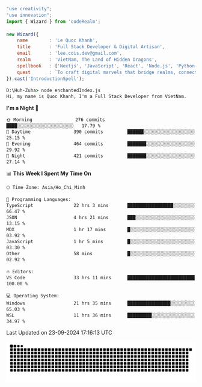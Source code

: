 <!--x axis divider-->

```js 
"use creativity";
"use innovation";
import { Wizard } from 'codeRealm';

new Wizard({
    name        : 'Le Quoc Khanh',
    title       : 'Full Stack Developer & Digital Artisan',
    email       : 'lee.cois.dev@gmail.com',
    realm       : 'VietNam, The Land of Hidden Dragons',
    spellbook   : ['Nextjs', 'JavaScript', 'React', 'Node.js', 'Python', 'Django', 'Cloud Services'],
    quest       : `To craft digital marvels that bridge realms, connect cultures, and bring imagination to life.`,
}).cast('IntroductionSpell');
```

```cmd
D:\Huh-Zuha> node enchantedIndex.js
Hi, my name is Quoc Khanh, I'm a Full Stack Developer from VietNam.
```
<!--START_SECTION:waka-->
**I'm a Night 🦉** 

```text
🌞 Morning                276 commits         ████░░░░░░░░░░░░░░░░░░░░░   17.79 % 
🌆 Daytime                390 commits         ██████░░░░░░░░░░░░░░░░░░░   25.15 % 
🌃 Evening                464 commits         ███████░░░░░░░░░░░░░░░░░░   29.92 % 
🌙 Night                  421 commits         ███████░░░░░░░░░░░░░░░░░░   27.14 % 
```


📊 **This Week I Spent My Time On** 

```text
🕑︎ Time Zone: Asia/Ho_Chi_Minh

💬 Programming Languages: 
TypeScript               22 hrs 3 mins       █████████████████░░░░░░░░   66.47 % 
JSON                     4 hrs 21 mins       ███░░░░░░░░░░░░░░░░░░░░░░   13.15 % 
MDX                      1 hr 17 mins        █░░░░░░░░░░░░░░░░░░░░░░░░   03.92 % 
JavaScript               1 hr 5 mins         █░░░░░░░░░░░░░░░░░░░░░░░░   03.30 % 
Other                    58 mins             █░░░░░░░░░░░░░░░░░░░░░░░░   02.92 % 

🔥 Editors: 
VS Code                  33 hrs 11 mins      █████████████████████████   100.00 % 

💻 Operating System: 
Windows                  21 hrs 35 mins      ████████████████░░░░░░░░░   65.03 % 
WSL                      11 hrs 36 mins      █████████░░░░░░░░░░░░░░░░   34.97 % 
```


 Last Updated on 23-09-2024 17:16:13 UTC
<!--END_SECTION:waka-->
<picture>
  <source media="(prefers-color-scheme: dark)" srcset="https://raw.githubusercontent.com/leecois/leecois/output/github-contribution-grid-snake-dark.svg">
  <source media="(prefers-color-scheme: light)" srcset="https://raw.githubusercontent.com/leecois/leecois/output/github-contribution-grid-snake.svg">
  <img alt="github contribution grid snake animation" src="https://raw.githubusercontent.com/leecois/leecois/output/github-contribution-grid-snake.svg">
</picture>
